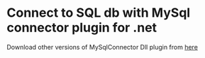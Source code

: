 # Connect to SQL db with MySql connector plugin for .net
Download other versions of MySqlConnector Dll plugin from [here](https://dev.mysql.com/downloads/connector/net/)
